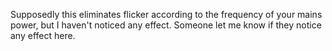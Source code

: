 Supposedly this eliminates flicker according to the frequency of your mains power, but I haven't noticed any effect.  Someone let me know if they notice any effect here.
